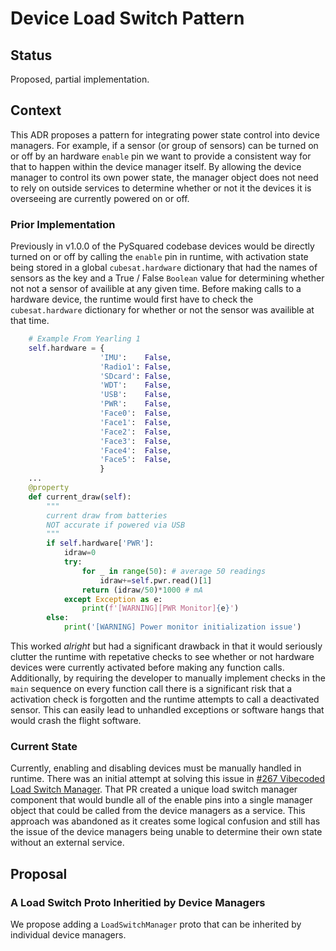 # Device Load Switch Pattern

## Status

Proposed, partial implementation.

## Context

This ADR proposes a pattern for integrating power state control into device managers. For example, if a sensor (or group of sensors) can be turned on or off by an hardware `enable` pin we want to provide a consistent way for that to happen within the device manager itself. By allowing the device manager to control its own power state, the manager object does not need to rely on outside services to determine whether or not it the devices it is overseeing are currently powered on or off.

### Prior Implementation

Previously in v1.0.0 of the PySquared codebase devices would be directly turned on or off by calling the `enable` pin in runtime, with activation state being stored in a global `cubesat.hardware` dictionary that had the names of sensors as the key and a True / False `Boolean` value for determining whether not not a sensor of availible at any given time. Before making calls to a hardware device, the runtime would first have to check the `cubesat.hardware` dictionary for whether or not the sensor was availible at that time.

```py
    # Example From Yearling 1
    self.hardware = {
                    'IMU':    False,
                    'Radio1': False,
                    'SDcard': False,
                    'WDT':    False,
                    'USB':    False,
                    'PWR':    False,
                    'Face0':  False,
                    'Face1':  False,
                    'Face2':  False,
                    'Face3':  False,
                    'Face4':  False,
                    'Face5':  False,
                    } 
    ...
    @property
    def current_draw(self):
        """
        current draw from batteries
        NOT accurate if powered via USB
        """
        if self.hardware['PWR']:
            idraw=0
            try:
                for _ in range(50): # average 50 readings
                    idraw+=self.pwr.read()[1]
                return (idraw/50)*1000 # mA
            except Exception as e:
                print(f'[WARNING][PWR Monitor]{e}')
        else:
            print('[WARNING] Power monitor initialization issue')
```

This worked *alright* but had a significant drawback in that it would seriously clutter the runtime with repetative checks to see whether or not hardware devices were currently activated before making any function calls. Additionally, by requiring the developer to manually implement checks in the `main` sequence on every function call there is a significant risk that a activation check is forgotten and the runtime attempts to call a deactivated sensor. This can easily lead to unhandled exceptions or software hangs that would crash the flight software. 

### Current State
Currently, enabling and disabling devices must be manually handled in runtime. There was an initial attempt at solving this issue in [#267 Vibecoded Load Switch Manager](https://github.com/proveskit/pysquared/pull/267). That PR created a unique load switch manager component that would bundle all of the enable pins into a single manager object that could be called from the device managers as a service. This approach was abandoned as it creates some logical confusion and still has the issue of the device managers being unable to determine their own state without an external service.

## Proposal

### A Load Switch Proto Inheritied by Device Managers
We propose adding a `LoadSwitchManager` proto that can be inherited by individual device managers.